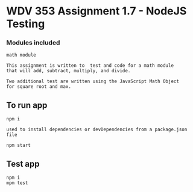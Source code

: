 # WDV 353 Assignment 1.7 - NodeJS Testing

### Modules included
``` shell
math module

This assignment is written to  test and code for a math module 
that will add, subtract, multiply, and divide. 

Two additional test are written using the JavaScript Math Object 
for square root and max.
```
## To run app

``` shell
npm i

used to install dependencies or devDependencies from a package.json file
```

``` shell
npm start
``` 

## Test app
``` shell
npm i
mpm test

